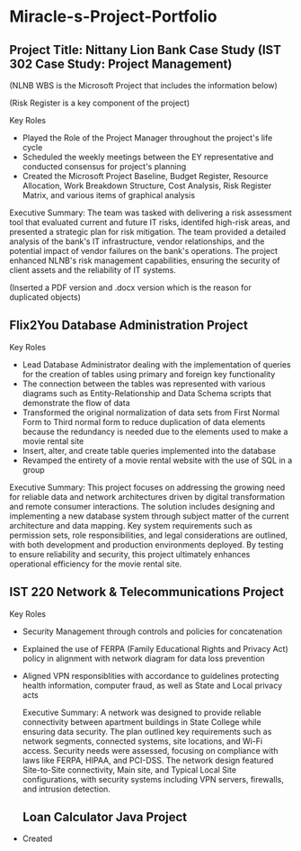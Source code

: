 # Miracle-s-Project-Portfolio
## Project Title: Nittany Lion Bank Case Study (IST 302 Case Study: Project Management) 
(NLNB WBS is the Microsoft Project that includes the information below)

(Risk Register is a key component of the project)

Key Roles 
- Played the Role of the Project Manager throughout the project's life cycle
- Scheduled the weekly meetings between the EY representative and conducted consensus for project's planning
- Created the Microsoft Project Baseline, Budget Register, Resource Allocation, Work Breakdown Structure, Cost Analysis, Risk Register Matrix, and various items of graphical analysis

Executive Summary:
  The team was tasked with delivering a risk assessment tool that evaluated current and future IT risks, identifed high-risk areas, and presented a strategic plan for risk mitigation. The team provided a detailed analysis of the bank's IT infrastructure, vendor relationships, and the potential impact of vendor failures on the bank's operations. The project enhanced NLNB's risk management capabilities, ensuring the security of client assets and the reliability of IT systems.   

(Inserted a PDF version and .docx version which is the reason for duplicated objects)


## Flix2You Database Administration Project 

Key Roles 
- Lead Database Administrator dealing with the implementation of queries for the creation of tables using primary and foreign key functionality
- The connection between the tables was represented with various diagrams such as Entity-Relationship and Data Schema scripts that demonstrate the flow of data
- Transformed the original normalization of data sets from First Normal Form to Third normal form to reduce duplication of data elements because the redundancy is needed due to the elements used to make a movie rental site
- Insert, alter, and create table queries implemented into the database
- Revamped the entirety of a movie rental website with the use of SQL in a group

Executive Summary: This project focuses on addressing the growing need for reliable data and network architectures driven by digital transformation and remote consumer interactions. The solution includes designing and implementing a new database system through subject matter of the current architecture and data mapping. Key system requirements such as permission sets, role responsibilities, and legal considerations are outlined, with both development and production environments deployed. By testing to ensure reliability and security, this project ultimately enhances operational efficiency for the movie rental site.
  





## IST 220  Network & Telecommunications Project 

Key Roles 
- Security Management through controls and policies for concatenation
- Explained the use of FERPA (Family Educational Rights and Privacy Act) policy in alignment with network diagram for data loss prevention
- Aligned VPN responsiblities with accordance to guidelines protecting health information, computer fraud, as well as State and Local privacy acts

  Executive Summary:
  A network was designed to provide reliable connectivity between apartment buildings in State College while ensuring data security. The plan outlined key requirements such as network segments, connected systems, site locations, and Wi-Fi access. Security needs were assessed, focusing on compliance with laws like FERPA, HIPAA, and PCI-DSS. The network design featured Site-to-Site connectivity, Main site, and Typical Local Site configurations, with security systems including VPN servers, firewalls, and intrusion detection. 


  ## Loan Calculator Java Project
- Created 

